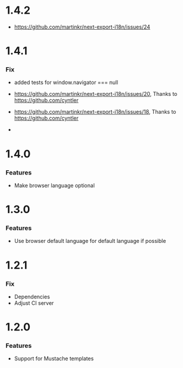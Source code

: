 # 1.4.2

- <https://github.com/martinkr/next-export-i18n/issues/24>

# 1.4.1

### Fix

- added tests for window.navigator === null
- <https://github.com/martinkr/next-export-i18n/issues/20>, Thanks to <https://github.com/cyntler>
- <https://github.com/martinkr/next-export-i18n/issues/18>, Thanks to <https://github.com/cyntler>

-

# 1.4.0

### Features

- Make browser language optional

# 1.3.0

### Features

- Use browser default language for default language if possible

# 1.2.1

### Fix

- Dependencies
- Adjust CI server

# 1.2.0

### Features

- Support for Mustache templates
